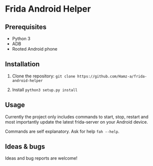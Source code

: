 # Frida Android Helper


## Prerequisites
- Python 3
- ADB
- Rooted Android phone


## Installation
1. Clone the repository: `git clone https://github.com/Hamz-a/frida-android-helper`

2. Install `python3 setup.py install`

## Usage
Currently the project only includes commands to start, stop, restart and most importantly update
the latest frida-server on your Android device.

Commands are self explanatory. Ask for help `fah --help`.

## Ideas & bugs
Ideas and bug reports are welcome! 